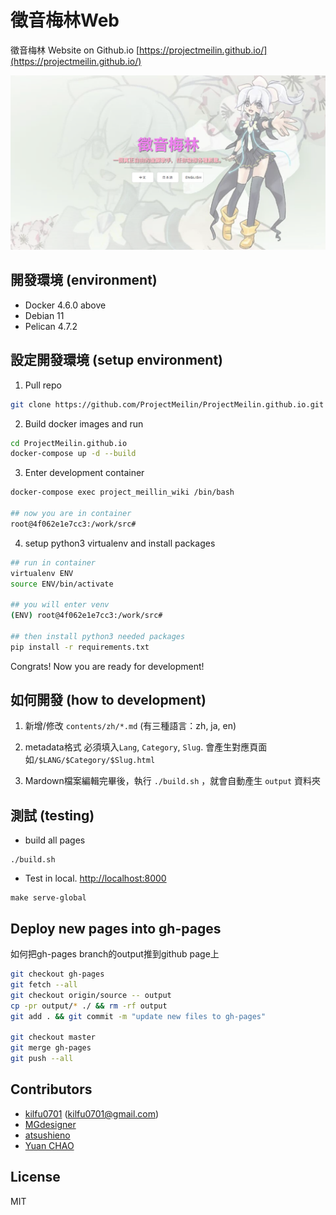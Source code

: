 # 徵音梅林Web
徵音梅林 Website on Github.io [https://projectmeilin.github.io/](https://projectmeilin.github.io/)

![Alt text](top.png "Optional title")

## 開發環境 (environment)
- Docker 4.6.0 above
- Debian 11
- Pelican 4.7.2

## 設定開發環境 (setup environment)
1. Pull repo
```bash
git clone https://github.com/ProjectMeilin/ProjectMeilin.github.io.git
```

2. Build docker images and run
```bash
cd ProjectMeilin.github.io
docker-compose up -d --build
```

3. Enter development container
```bash
docker-compose exec project_meillin_wiki /bin/bash

## now you are in container
root@4f062e1e7cc3:/work/src#
```

4. setup python3 virtualenv and install packages
```bash
## run in container
virtualenv ENV
source ENV/bin/activate

## you will enter venv
(ENV) root@4f062e1e7cc3:/work/src#

## then install python3 needed packages
pip install -r requirements.txt
```

Congrats! Now you are ready for development!

## 如何開發 (how to development)
1. 新增/修改 `contents/zh/*.md` (有三種語言：zh, ja, en)

2. metadata格式 必須填入`Lang`, `Category`, `Slug`. 會產生對應頁面 如`/$LANG/$Category/$Slug.html`

3. Mardown檔案編輯完畢後，執行 `./build.sh` ，就會自動產生 `output` 資料夾

## 測試 (testing)
- build all pages
```
./build.sh
```
- Test in local. [http://localhost:8000](http://localhost:8000)
```
make serve-global
```

## Deploy new pages into gh-pages

如何把gh-pages branch的output推到github page上

```bash
git checkout gh-pages
git fetch --all
git checkout origin/source -- output
cp -pr output/* ./ && rm -rf output
git add . && git commit -m "update new files to gh-pages"

git checkout master
git merge gh-pages
git push --all
```

## Contributors
- [kilfu0701](https://github.com/kilfu0701) (kilfu0701@gmail.com)
- [MGdesigner](https://github.com/MGdesigner)
- [atsushieno](https://github.com/atsushieno)
- [Yuan CHAO](https://github.com/yuanchao)

## License
MIT

